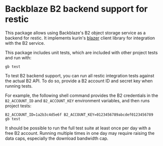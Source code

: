 Backblaze B2 backend support for restic
=======================================

This package allows using Backblaze's B2 object storage service as a backend for
restic. It implements kurin's [blazer](https://github.com/kurin/blazer) client
library for integration with the B2 service.

This package includes unit tests, which are included with other project tests
and run with:

```
gb test
```

To test B2 backend support, you can run all restic integration tests against the
actual B2 API. To do so, provide a B2 account ID and secret key when running
tests.

For example, the following shell command provides the B2 credentials in the
`B2_ACCOUNT_ID` and `B2_ACCOUNT_KEY` environment variables, and then runs
project tests:

```
B2_ACCOUNT_ID=1a2b3c4d5e6f B2_ACCOUNT_KEY=0123456789abcdef0123456789 gb test
```

It should be possible to run the full test suite at least once per day with a
free B2 account. Running multiple times in one day may require raising the data
caps, especially the download bandwidth cap.

